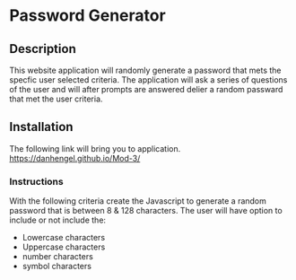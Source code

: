 # Password Generator 

## Description

This website application will randomly generate a password that mets the specfic user selected criteria. 
The application will ask a series of questions of the user and will after prompts are answered delier a random passward that met the user criteria. 


## Installation

The following link will bring you to application. https://danhengel.github.io/Mod-3/



### Instructions

With the following criteria create the Javascript to generate a random password that is between 8 & 128 characters. The user will have option to include or not include the:

- Lowercase characters
- Uppercase characters
- number characters
- symbol characters 

